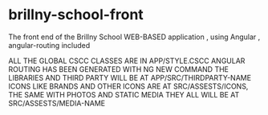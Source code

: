 # brillny-school-front
The front end of the Brillny School WEB-BASED application , using Angular , angular-routing included

ALL THE GLOBAL CSCC CLASSES ARE IN APP/STYLE.CSCC 
ANGULAR ROUTING HAS BEEN GENERATED WITH NG NEW COMMAND
THE LIBRARIES AND THIRD PARTY WILL BE AT APP/SRC/THIRDPARTY-NAME
ICONS LIKE BRANDS AND OTHER ICONS ARE AT SRC/ASSESTS/ICONS, THE SAME WITH PHOTOS AND STATIC MEDIA THEY ALL WILL BE AT SRC/ASSESTS/MEDIA-NAME
